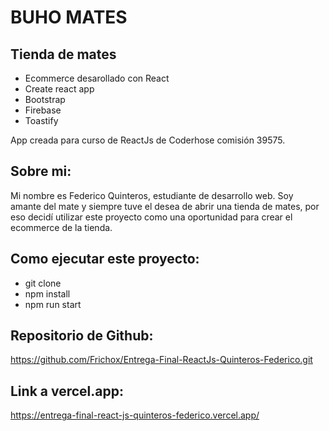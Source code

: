 # BUHO MATES  

## Tienda de mates


- Ecommerce desarollado con React   
- Create react app
- Bootstrap 
- Firebase
- Toastify


App creada para curso de ReactJs de Coderhose comisión 39575.

## Sobre mi:

Mi nombre es Federico Quinteros, estudiante de desarrollo web. Soy amante del mate y siempre tuve el desea de abrir una tienda de mates, por eso decidí utilizar este proyecto como una oportunidad para crear el ecommerce de la tienda.

## Como ejecutar este proyecto:

- git clone
- npm install
- npm run start

## Repositorio de Github:

https://github.com/Frichox/Entrega-Final-ReactJs-Quinteros-Federico.git

## Link a vercel.app:

https://entrega-final-react-js-quinteros-federico.vercel.app/

